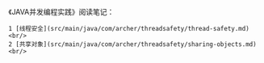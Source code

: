 《JAVA并发编程实践》阅读笔记：

    1 [线程安全](src/main/java/com/archer/threadsafety/thread-safety.md) <br/>
    2 [共享对象](src/main/java/com/archer/threadsafety/sharing-objects.md) <br/>
